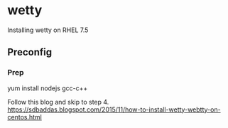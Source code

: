 # wetty

Installing wetty on RHEL 7.5

## Preconfig

### Prep

yum install nodejs  gcc-c++

Follow this blog and skip to step 4.
https://sdbaddas.blogspot.com/2015/11/how-to-install-wetty-webtty-on-centos.html



